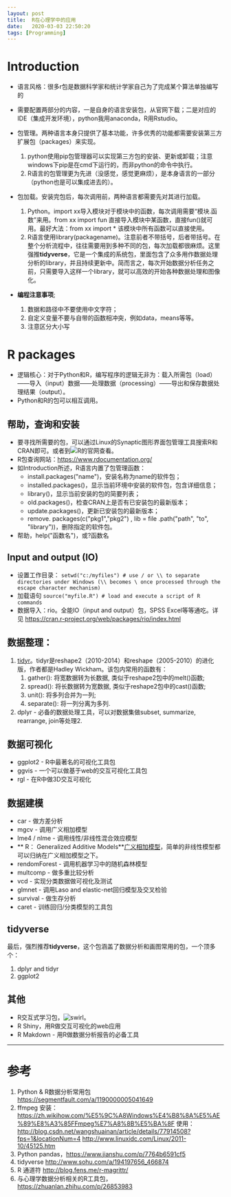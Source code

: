 ```yaml
---
layout: post
title:  R在心理学中的应用
date:   2020-03-03 22:50:20
tags: [Programming]
---
```


# Introduction

* 语言风格：很多r包是数据科学家和统计学家自己为了完成某个算法单独编写的

* 需要配置两部分的内容，一是自身的语言安装包，从官网下载；二是对应的IDE（集成开发环境），python我用anaconda，R用Rstudio。
* 包管理。两种语言本身只提供了基本功能，许多优秀的功能都需要安装第三方扩展包（packages）来实现。
    1. python使用pip包管理器可以实现第三方包的安装、更新或卸载；注意windows下pip是在cmd下运行的，而非python的命令中执行。
    2. R语言的包管理更为先进（没感觉，感觉更麻烦），是本身语言的一部分（python也是可以集成进去的）。
* 包加载。安装完包后，每次调用前，两种语言都需要先对其进行加载。
   1. Python。import xx导入模块对于模块中的函数，每次调用需要“模块.函数”来用。from xx import fun 直接导入模块中某函数，直接fun()就可用。最好大法：from xx import * 该模块中所有函数可以直接使用。
   2. R语言使用library(packagename)。注意前者不带括号，后者带括号。在整个分析流程中，往往需要用到多种不同的包，每次加载都很麻烦。这里强推**tidyverse**，它是一个集成的系统包，里面包含了众多用作数据处理分析的library，并且持续更新中。简而言之，每次开始数据分析任务之前，只需要导入这样一个library，就可以高效的开始各种数据处理和图像化。
* **编程注意事项**;
   1. 数据和路径中不要使用中文字符；
   2. 自定义变量不要与自带的函数相冲突，例如data，means等等。
   3. 注意区分大小写

# R packages
* 逻辑核心：对于Python和R，编写程序的逻辑无非为：载入所需包（load）——导入（input）数据——处理数据（processing）——导出和保存数据处理结果（output）。
* Python和R的包可以相互调用。

## 帮助，查询和安装
* 要寻找所需要的包，可以通过Linux的Synaptic图形界面包管理工具搜索R和CRAN即可。或者到![R的官网](http://cran.r-project.org/)查看。
* R包查询网站：https://www.rdocumentation.org/
* 如Introduction所述，R语言内置了包管理函数：
   * install.packages("name")，安装名称为name的软件包；
   * installed.packages()，显示当前环境中安装的软件包，包含详细信息；
   * library()，显示当前安装的包的简要列表；
   * old.packages()，检查CRAN上是否有已安装包的最新版本；  
   * update.packages()，更新已安装包的最新版本；
   * remove. packages(c("pkg1","pkg2") , lib = file .path("path", "to", "library"))，删除指定的软件包。
* 帮助，help("函数名")，或?函数名

## Input and output (IO)

* 设置工作目录：
`setwd("c:/myfiles") # use / or \\ to separate directories under Windows (\\ becomes \ once processed through the escape character mechanism)`
* 加载语句
`source("myfile.R") # load and execute a script of R commands`
* 数据导入：rio。全能IO（input and output）包，SPSS Excel等等通吃。详见 https://cran.r-project.org/web/packages/rio/index.html

## 数据整理：
1. [tidyr](https://zhuanlan.zhihu.com/p/26588045)。tidyr是reshape2（2010-2014）和reshape（2005-2010）的进化版，作者都是Hadley Wickham。该包内常用的函数有：
     1. gather(): 将宽数据转为长数据, 类似于reshape2包中的melt()函数;
     2. spread(): 将长数据转为宽数据, 类似于reshape2包中的cast()函数;
     3. unit(): 将多列合并为一列;
     4. separate(): 将一列分离为多列.
2. dplyr - 必备的数据处理工具，可以对数据集做subset, summarize, rearrange, join等处理2.

## 数据可视化
* ggplot2 - R中最著名的可视化工具包
* ggvis - 一个可以做基于web的交互可视化工具包
* rgl - 在R中做3D交互可视化

## 数据建模

* car - 做方差分析
* mgcv - 调用广义相加模型
* lme4 / nlme - 调用线性/非线性混合效应模型
* ** R： Generalized Additive Models**[广义相加模型](https://blog.csdn.net/textboy/article/details/47277131)，简单的非线性模型都可以归纳在广义相加模型之下。
* rendomForest - 调用机器学习中的随机森林模型
* multcomp - 做多重比较分析
* vcd - 实现分类数据做可视化及测试
* glmnet - 调用Laso and elastic-net回归模型及交叉检验
* survival - 做生存分析
* caret - 训练回归/分类模型的工具包

## tidyverse
最后，强烈推荐**tidyverse**，这个包涵盖了数据分析和画图常用的包，一个顶多个：
  1. dplyr and tidyr
  2. ggplot2

## 其他
* R交互式学习包，![swirl](http://swirlstats.com/)。
* R Shiny，用R做交互可视化的web应用
* R Makdown - 用R做数据分析报告的必备工具



*****************************
# 参考
1. Python & R数据分析常用包 https://segmentfault.com/a/1190000005041649
2. ffmpeg 安装： https://zh.wikihow.com/%E5%9C%A8Windows%E4%B8%8A%E5%AE%89%E8%A3%85FFmpeg%E7%A8%8B%E5%BA%8F
使用： http://blog.csdn.net/wangshuainan/article/details/77914508?fps=1&locationNum=4
http://www.linuxidc.com/Linux/2011-10/45125.htm
3. Python pandas，https://www.jianshu.com/p/7764b6591cf5
4. tidyverse http://www.sohu.com/a/194197656_466874
5. R 通道符 http://blog.fens.me/r-magrittr/
6. 与心理学数据分析相关的R工具包，https://zhuanlan.zhihu.com/p/26853983
